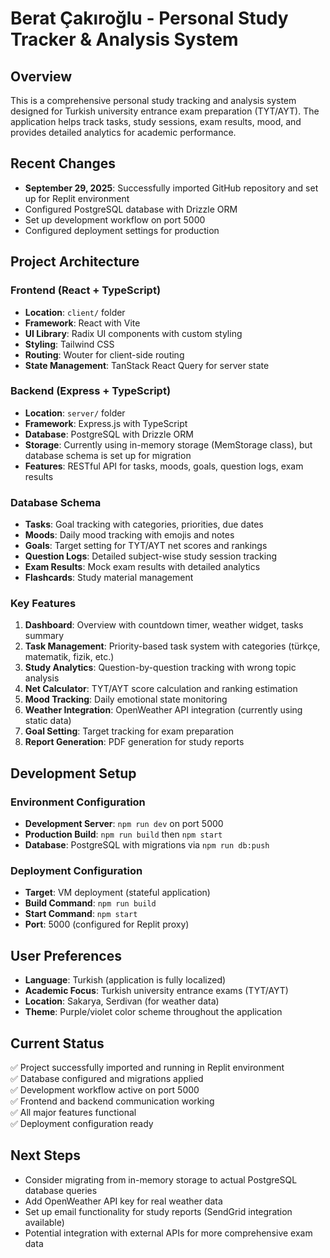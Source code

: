 # Berat Çakıroğlu - Personal Study Tracker & Analysis System

## Overview
This is a comprehensive personal study tracking and analysis system designed for Turkish university entrance exam preparation (TYT/AYT). The application helps track tasks, study sessions, exam results, mood, and provides detailed analytics for academic performance.

## Recent Changes
- **September 29, 2025**: Successfully imported GitHub repository and set up for Replit environment
- Configured PostgreSQL database with Drizzle ORM
- Set up development workflow on port 5000 
- Configured deployment settings for production

## Project Architecture

### Frontend (React + TypeScript)
- **Location**: `client/` folder
- **Framework**: React with Vite
- **UI Library**: Radix UI components with custom styling
- **Styling**: Tailwind CSS
- **Routing**: Wouter for client-side routing
- **State Management**: TanStack React Query for server state

### Backend (Express + TypeScript)
- **Location**: `server/` folder
- **Framework**: Express.js with TypeScript
- **Database**: PostgreSQL with Drizzle ORM
- **Storage**: Currently using in-memory storage (MemStorage class), but database schema is set up for migration
- **Features**: RESTful API for tasks, moods, goals, question logs, exam results

### Database Schema
- **Tasks**: Goal tracking with categories, priorities, due dates
- **Moods**: Daily mood tracking with emojis and notes  
- **Goals**: Target setting for TYT/AYT net scores and rankings
- **Question Logs**: Detailed subject-wise study session tracking
- **Exam Results**: Mock exam results with detailed analytics
- **Flashcards**: Study material management

### Key Features
1. **Dashboard**: Overview with countdown timer, weather widget, tasks summary
2. **Task Management**: Priority-based task system with categories (türkçe, matematik, fizik, etc.)
3. **Study Analytics**: Question-by-question tracking with wrong topic analysis
4. **Net Calculator**: TYT/AYT score calculation and ranking estimation
5. **Mood Tracking**: Daily emotional state monitoring
6. **Weather Integration**: OpenWeather API integration (currently using static data)
7. **Goal Setting**: Target tracking for exam preparation
8. **Report Generation**: PDF generation for study reports

## Development Setup

### Environment Configuration
- **Development Server**: `npm run dev` on port 5000
- **Production Build**: `npm run build` then `npm start`
- **Database**: PostgreSQL with migrations via `npm run db:push`

### Deployment Configuration
- **Target**: VM deployment (stateful application)
- **Build Command**: `npm run build`
- **Start Command**: `npm start`
- **Port**: 5000 (configured for Replit proxy)

## User Preferences
- **Language**: Turkish (application is fully localized)
- **Academic Focus**: Turkish university entrance exams (TYT/AYT)
- **Location**: Sakarya, Serdivan (for weather data)
- **Theme**: Purple/violet color scheme throughout the application

## Current Status
✅ Project successfully imported and running in Replit environment  
✅ Database configured and migrations applied  
✅ Development workflow active on port 5000  
✅ Frontend and backend communication working  
✅ All major features functional  
✅ Deployment configuration ready  

## Next Steps
- Consider migrating from in-memory storage to actual PostgreSQL database queries
- Add OpenWeather API key for real weather data
- Set up email functionality for study reports (SendGrid integration available)
- Potential integration with external APIs for more comprehensive exam data
